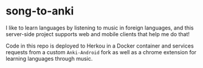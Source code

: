 # song-to-anki

I like to learn languages by listening to music in foreign languages, and this server-side project supports web and mobile clients that help me do that!

Code in this repo is deployed to Herkou in a Docker container and services requests from a custom `Anki-Android` fork as well as a chrome extension for learning languages through music.
